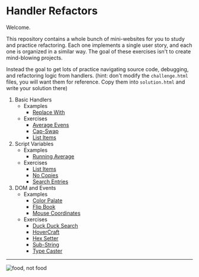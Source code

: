 # Handler Refactors

Welcome.

This repository contains a whole bunch of mini-websites for you to study and practice refactoring.  Each one implements a single user story, and each one is organized in a similar way. The goal of these exercises isn't to create mind-blowing projects.

Instead the goal to get lots of practice navigating source code, debugging, and refactoring logic from handlers.  (hint: don't modify the `challenge.html` files, you will want them for reference.  Copy them into `solution.html` and write your solution there)

1. Basic Handlers
    - Examples
        - [Replace With](./1-basic-handlers/z-example-replace-with)
    - Exercises
        - [Average Evens](./1-basic-handlers/average-evens)
        - [Cap-Swap](./1-basic-handlers/cap-swap)
        - [List Items](./1-basic-handlers/list-items)
2. Script Variables
    - Examples
        - [Running Average](./2-script-variables/z-example-running-average)
    - Exercises
        - [List Items](./2-script-variables/list-items)
        - [No Copies](./2-script-variables/no-copies)
        - [Search Entries](./2-script-variables/search-entries)
3. DOM and Events
    - Examples
        - [Color Palate](./dom-and-events/z-example-color-palate)
        - [Flip Book](./dom-and-events/z-example-flip-book)
        - [Mouse Coordinates](./dom-and-events/z-example-mouse-coordinates)
    - Exercises
        - [Duck Duck Search](./dom-and-events/duck-duck-search)
        - [HoverCraft](./dom-and-events/hovercraft)
        - [Hex Setter](./dom-and-events/hex-setter)
        - [Sub-String](./dom-and-events/sub-string)
        - [Type Caster](./dom-and-events/type-caster)

---

![[food, not food](https://deviq.com/separation-of-concerns/)](./separation-of-concerns.png)
